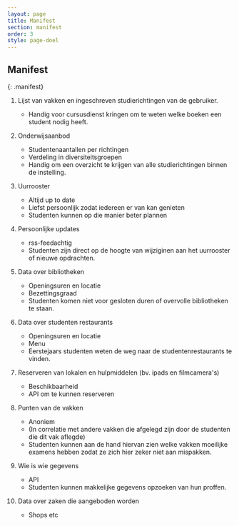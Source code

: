 ```yaml
---
layout: page
title: Manifest
section: manifest
order: 3
style: page-doel
---
```



## Manifest

{: .manifest}
1. Lijst van vakken en ingeschreven studierichtingen van de gebruiker.
	- Handig voor cursusdienst kringen om te weten welke boeken een student nodig heeft.

2. Onderwijsaanbod
    - Studentenaantallen per richtingen
    - Verdeling in diversiteitsgroepen
    - Handig om een overzicht te krijgen van alle studierichtingen binnen de instelling.

3. Uurrooster
	- Altijd up to date
	- Liefst persoonlijk zodat iedereen er van kan genieten
	- Studenten kunnen op die manier beter plannen

4. Persoonlijke updates
	- rss-feedachtig
    - Studenten zijn direct op de hoogte van wijziginen aan het uurrooster of nieuwe opdrachten.

5. Data over bibliotheken
	- Openingsuren en locatie
	- Bezettingsgraad
	- Studenten komen niet voor gesloten duren of overvolle bibliotheken te staan.

6. Data over studenten restaurants
	- Openingsuren en locatie
	- Menu
	- Eerstejaars studenten weten de weg naar de studentenrestaurants te vinden.

7. Reserveren van lokalen en hulpmiddelen (bv. ipads en filmcamera's)
	- Beschikbaarheid
	- API om te kunnen reserveren

8. Punten van de vakken
	- Anoniem
	- (In correlatie met andere vakken die afgelegd zijn door de studenten die dit vak aflegde)
	- Studenten kunnen aan de hand hiervan zien welke vakken moeilijke examens hebben zodat ze zich hier zeker niet aan mispakken.

9. Wie is wie gegevens
	- API
	- Studenten kunnen makkelijke gegevens opzoeken van hun proffen.

10. Data over zaken die aangeboden worden
	- Shops etc